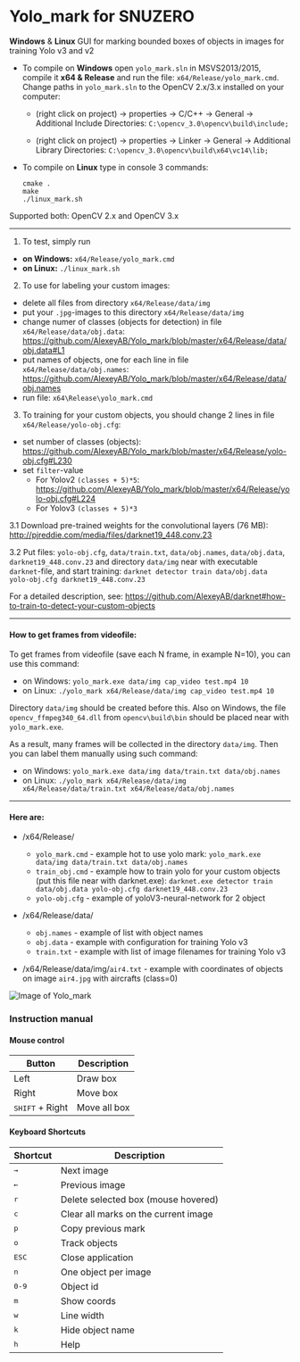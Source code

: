 # Yolo_mark for SNUZERO
**Windows** & **Linux** GUI for marking bounded boxes of objects in images for training Yolo v3 and v2

* To compile on **Windows** open `yolo_mark.sln` in MSVS2013/2015, compile it **x64 & Release** and run the file: `x64/Release/yolo_mark.cmd`. Change paths in `yolo_mark.sln` to the OpenCV 2.x/3.x installed on your computer:

    * (right click on project) -> properties -> C/C++ -> General -> Additional Include Directories: `C:\opencv_3.0\opencv\build\include;`
        
    * (right click on project) -> properties -> Linker -> General -> Additional Library Directories: `C:\opencv_3.0\opencv\build\x64\vc14\lib;`

* To compile on **Linux** type in console 3 commands:
    ```
    cmake .
    make
    ./linux_mark.sh
    ```

Supported both: OpenCV 2.x and OpenCV 3.x

--------

1. To test, simply run 
  * **on Windows:** `x64/Release/yolo_mark.cmd`
  * **on Linux:** `./linux_mark.sh`

2. To use for labeling your custom images:

 * delete all files from directory `x64/Release/data/img`
 * put your `.jpg`-images to this directory `x64/Release/data/img`
 * change numer of classes (objects for detection) in file `x64/Release/data/obj.data`: https://github.com/AlexeyAB/Yolo_mark/blob/master/x64/Release/data/obj.data#L1
 * put names of objects, one for each line in file `x64/Release/data/obj.names`: https://github.com/AlexeyAB/Yolo_mark/blob/master/x64/Release/data/obj.names
 * run file: `x64\Release\yolo_mark.cmd`

3. To training for your custom objects, you should change 2 lines in file `x64/Release/yolo-obj.cfg`:

 * set number of classes (objects): https://github.com/AlexeyAB/Yolo_mark/blob/master/x64/Release/yolo-obj.cfg#L230
 * set `filter`-value 
   * For Yolov2 `(classes + 5)*5`: https://github.com/AlexeyAB/Yolo_mark/blob/master/x64/Release/yolo-obj.cfg#L224
   * For Yolov3 `(classes + 5)*3`

 3.1 Download pre-trained weights for the convolutional layers (76 MB): http://pjreddie.com/media/files/darknet19_448.conv.23 
 
 3.2 Put files: `yolo-obj.cfg`, `data/train.txt`, `data/obj.names`, `data/obj.data`, `darknet19_448.conv.23` and directory `data/img` near with executable `darknet`-file, and start training: `darknet detector train data/obj.data yolo-obj.cfg darknet19_448.conv.23`

For a detailed description, see: https://github.com/AlexeyAB/darknet#how-to-train-to-detect-your-custom-objects

----

#### How to get frames from videofile:

To get frames from videofile (save each N frame, in example N=10), you can use this command:
* on Windows: `yolo_mark.exe data/img cap_video test.mp4 10`
* on Linux: `./yolo_mark x64/Release/data/img cap_video test.mp4 10`

Directory `data/img` should be created before this. Also on Windows, the file `opencv_ffmpeg340_64.dll` from `opencv\build\bin` should be placed near with `yolo_mark.exe`.

As a result, many frames will be collected in the directory `data/img`. Then you can label them manually using such command: 
* on Windows: `yolo_mark.exe data/img data/train.txt data/obj.names`
* on Linux: `./yolo_mark x64/Release/data/img x64/Release/data/train.txt x64/Release/data/obj.names`

----

#### Here are:

* /x64/Release/
  * `yolo_mark.cmd` - example hot to use yolo mark: `yolo_mark.exe data/img data/train.txt data/obj.names`
  * `train_obj.cmd` - example how to train yolo for your custom objects (put this file near with darknet.exe): `darknet.exe detector train data/obj.data yolo-obj.cfg darknet19_448.conv.23`
  * `yolo-obj.cfg` - example of yoloV3-neural-network for 2 object
* /x64/Release/data/
  * `obj.names` - example of list with object names
  * `obj.data` - example with configuration for training Yolo v3
  * `train.txt` - example with list of image filenames for training Yolo v3
  
* /x64/Release/data/img/`air4.txt` - example with coordinates of objects on image `air4.jpg` with aircrafts (class=0)

![Image of Yolo_mark](https://habrastorage.org/files/229/f06/277/229f06277fcc49279342b7edfabbb47a.jpg)

### Instruction manual

#### Mouse control

Button | Description | 
--- | --- |
Left | Draw box
Right | Move box
<kbd>SHIFT</kbd> + Right | Move all box

#### Keyboard Shortcuts

Shortcut | Description | 
--- | --- |
<kbd>→</kbd> | Next image |
<kbd>←</kbd> | Previous image |
<kbd>r</kbd> | Delete selected box (mouse hovered) |
<kbd>c</kbd> | Clear all marks on the current image |
<kbd>p</kbd> | Copy previous mark |
<kbd>o</kbd> | Track objects |
<kbd>ESC</kbd> | Close application |
<kbd>n</kbd> | One object per image |
<kbd>0-9</kbd> | Object id |
<kbd>m</kbd> | Show coords |
<kbd>w</kbd> | Line width |
<kbd>k</kbd> | Hide object name |
<kbd>h</kbd> | Help |

